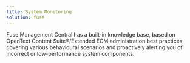 ```yaml
---
title: System Monitoring
solution: fuse
---
```

Fuse Management Central has a built-in knowledge base, based on OpenText Content Suite®/Extended ECM administration best practices, covering various behavioural scenarios and proactively alerting you of incorrect or low-performance system components.